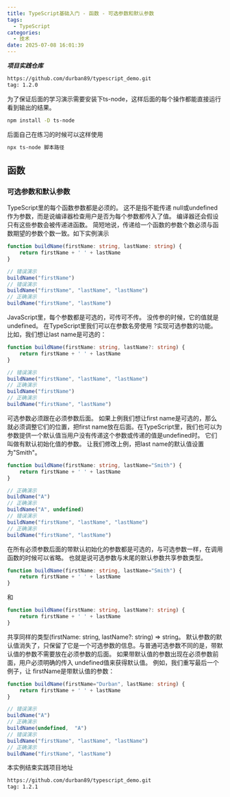 ```yaml
---
title: TypeScript基础入门 - 函数 - 可选参数和默认参数
tags:
  - TypeScript
categories:
  - 技术
date: 2025-07-08 16:01:39
---
```


***项目实践仓库***

```bash
https://github.com/durban89/typescript_demo.git
tag: 1.2.0
```

为了保证后面的学习演示需要安装下ts-node，这样后面的每个操作都能直接运行看到输出的结果。

```bash
npm install -D ts-node
```

后面自己在练习的时候可以这样使用

```bash
npx ts-node 脚本路径
```

## **函数**

### 可选参数和默认参数

TypeScript里的每个函数参数都是必须的。 这不是指不能传递 null或undefined作为参数，而是说编译器检查用户是否为每个参数都传入了值。 编译器还会假设只有这些参数会被传递进函数。 简短地说，传递给一个函数的参数个数必须与函数期望的参数个数一致。如下实例演示

```ts
function buildName(firstName: string, lastName: string) {
    return firstName + ' ' + lastName
}

// 错误演示
buildName("firstName")
// 错误演示
buildName("firstName", "lastName", "lastName")
// 正确演示
buildName("firstName", "lastName")
```

JavaScript里，每个参数都是可选的，可传可不传。 没传参的时候，它的值就是undefined。 在TypeScript里我们可以在参数名旁使用 ?实现可选参数的功能。 比如，我们想让last name是可选的：

```ts
function buildName(firstName: string, lastName?: string) {
    return firstName + ' ' + lastName
}

// 错误演示
buildName("firstName", "lastName", "lastName")
// 正确演示
buildName("firstName")
// 正确演示
buildName("firstName", "lastName")
```

可选参数必须跟在必须参数后面。 如果上例我们想让first name是可选的，那么就必须调整它们的位置，把first name放在后面。在TypeScript里，我们也可以为参数提供一个默认值当用户没有传递这个参数或传递的值是undefined时。 它们叫做有默认初始化值的参数。 让我们修改上例，把last name的默认值设置为"Smith"。

```ts
function buildName(firstName: string, lastName="Smith") {
    return firstName + ' ' + lastName
}

// 正确演示
buildName("A")
// 正确演示
buildName("A", undefined)
// 错误演示
buildName("firstName", "lastName", "lastName")
// 正确演示
buildName("firstName", "lastName")
```

在所有必须参数后面的带默认初始化的参数都是可选的，与可选参数一样，在调用函数的时候可以省略。 也就是说可选参数与末尾的默认参数共享参数类型。

```ts
function buildName(firstName: string, lastName="Smith") {
    return firstName + ' ' + lastName
}
```

和

```ts
function buildName(firstName: string, lastName?: string) {
    return firstName + ' ' + lastName
}
```

共享同样的类型(firstName: string, lastName?: string) => string。 默认参数的默认值消失了，只保留了它是一个可选参数的信息。与普通可选参数不同的是，带默认值的参数不需要放在必须参数的后面。 如果带默认值的参数出现在必须参数前面，用户必须明确的传入 undefined值来获得默认值。 例如，我们重写最后一个例子，让 firstName是带默认值的参数：

```ts
function buildName(firstName="Durban", lastName: string) {
    return firstName + ' ' + lastName
}

// 错误演示
buildName("A")
// 正确演示
buildName(undefined,  "A")
// 错误演示
buildName("firstName", "lastName", "lastName")
// 正确演示
buildName("firstName", "lastName")
```

本实例结束实践项目地址

```bash
https://github.com/durban89/typescript_demo.git
tag: 1.2.1
```
